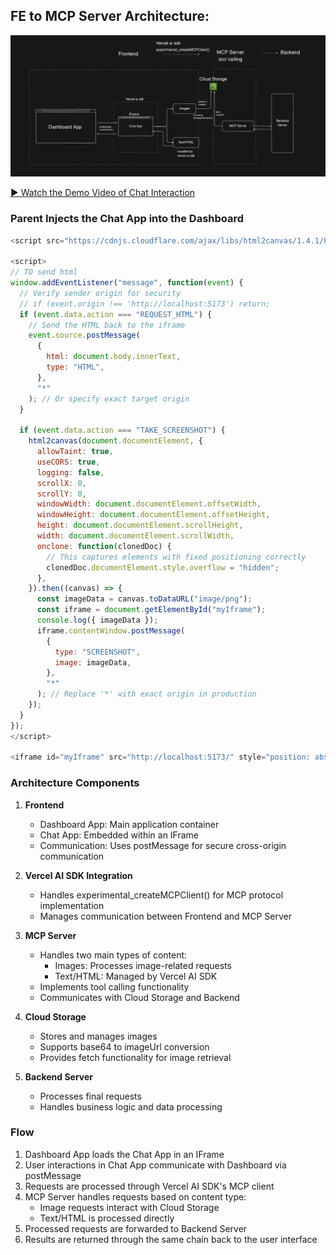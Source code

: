 ## FE to MCP Server Architecture:

![rag flow image](../media/fe_mcp_architecture.png "FE to MCP Server")

[▶️ Watch the Demo Video of Chat Interaction](https://drive.google.com/file/d/1Evu24ItxcezhdoV-1LenzGx8ZVNfdzsX/view?usp=sharing)


### Parent Injects the Chat App into the Dashboard
```javascript
<script src="https://cdnjs.cloudflare.com/ajax/libs/html2canvas/1.4.1/html2canvas.min.js"></script>

<script>
// TO send html
window.addEventListener("message", function(event) {
  // Verify sender origin for security
  // if (event.origin !== 'http://localhost:5173') return;
  if (event.data.action === "REQUEST_HTML") {
    // Send the HTML back to the iframe
    event.source.postMessage(
      {
        html: document.body.innerText,
        type: "HTML",
      },
      "*"
    ); // Or specify exact target origin
  }

  if (event.data.action === "TAKE_SCREENSHOT") {
    html2canvas(document.documentElement, {
      allowTaint: true,
      useCORS: true,
      logging: false,
      scrollX: 0,
      scrollY: 0,
      windowWidth: document.documentElement.offsetWidth,
      windowHeight: document.documentElement.offsetHeight,
      height: document.documentElement.scrollHeight,
      width: document.documentElement.scrollWidth,
      onclone: function(clonedDoc) {
        // This captures elements with fixed positioning correctly
        clonedDoc.documentElement.style.overflow = "hidden";
      },
    }).then((canvas) => {
      const imageData = canvas.toDataURL("image/png");
      const iframe = document.getElementById("myIframe");
      console.log({ imageData });
      iframe.contentWindow.postMessage(
        {
          type: "SCREENSHOT",
          image: imageData,
        },
        "*"
      ); // Replace '*' with exact origin in production
    });
  }
});
</script>

<iframe id="myIframe" src="http://localhost:5173/" style="position: absolute; bottom:0; right:0; z-index: 50; border: none; height: 490px; width: 350px;"></iframe>
```


### Architecture Components

1. **Frontend**

   - Dashboard App: Main application container
   - Chat App: Embedded within an IFrame
   - Communication: Uses postMessage for secure cross-origin communication

2. **Vercel AI SDK Integration**

   - Handles experimental_createMCPClient() for MCP protocol implementation
   - Manages communication between Frontend and MCP Server

3. **MCP Server**

   - Handles two main types of content:
     - Images: Processes image-related requests
     - Text/HTML: Managed by Vercel AI SDK
   - Implements tool calling functionality
   - Communicates with Cloud Storage and Backend

4. **Cloud Storage**

   - Stores and manages images
   - Supports base64 to imageUrl conversion
   - Provides fetch functionality for image retrieval

5. **Backend Server**
   - Processes final requests
   - Handles business logic and data processing

### Flow

1. Dashboard App loads the Chat App in an IFrame
2. User interactions in Chat App communicate with Dashboard via postMessage
3. Requests are processed through Vercel AI SDK's MCP client
4. MCP Server handles requests based on content type:
   - Image requests interact with Cloud Storage
   - Text/HTML is processed directly
5. Processed requests are forwarded to Backend Server
6. Results are returned through the same chain back to the user interface

